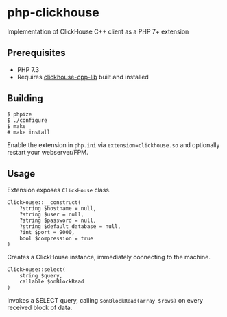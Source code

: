 # php-clickhouse
Implementation of ClickHouse C++ client as a PHP 7+ extension

## Prerequisites

- PHP 7.3
- Requires [clickhouse-cpp-lib](https://github.com/ClickHouse/clickhouse-cpp/) built and installed

## Building

```
$ phpize
$ ./configure
$ make
# make install
```

Enable the extension in `php.ini` via `extension=clickhouse.so` and optionally restart your webserver/FPM.

## Usage

Extension exposes `ClickHouse` class.

```
ClickHouse::__construct(
	?string $hostname = null, 
	?string $user = null, 
	?string $password = null, 
	?string $default_database = null, 
	?int $port = 9000, 
	bool $compression = true
)
```

Creates a ClickHouse instance, immediately connecting to the machine.

```
ClickHouse::select(
	string $query, 
	callable $onBlockRead
)
```

Invokes a SELECT query, calling `$onBlockRead(array $rows)` on every received block of data.